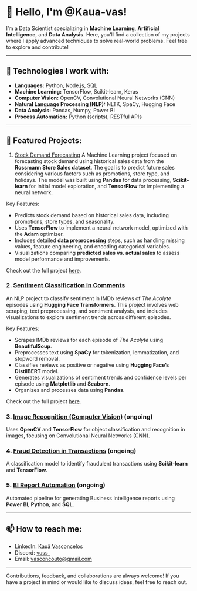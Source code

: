 # 👋 Hello, I'm @Kaua-vas!

I’m a Data Scientist specializing in **Machine Learning**, **Artificial Intelligence**, and **Data Analysis**. Here, you'll find a collection of my projects where I apply advanced techniques to solve real-world problems. Feel free to explore and contribute!

---

## 🚀 Technologies I work with:

- **Languages:** Python, Node.js, SQL
- **Machine Learning:** TensorFlow, Scikit-learn, Keras
- **Computer Vision:** OpenCV, Convolutional Neural Networks (CNN)
- **Natural Language Processing (NLP):** NLTK, SpaCy, Hugging Face
- **Data Analysis:** Pandas, Numpy, Power BI
- **Process Automation:** Python (scripts), RESTful APIs

---

## 📂 Featured Projects:

1. [Stock Demand Forecasting](https://github.com/Kaua-vas/Portfolio/tree/main/Inventory%20Demand%20Forecast)
A Machine Learning project focused on forecasting stock demand using historical sales data from the **Rossmann Store Sales dataset**. The goal is to predict future sales considering various factors such as promotions, store type, and holidays. The model was built using **Pandas** for data processing, **Scikit-learn** for initial model exploration, and **TensorFlow** for implementing a neural network.

Key Features:
- Predicts stock demand based on historical sales data, including promotions, store types, and seasonality.
- Uses **TensorFlow** to implement a neural network model, optimized with the **Adam** optimizer.
- Includes detailed **data preprocessing** steps, such as handling missing values, feature engineering, and encoding categorical variables.
- Visualizations comparing **predicted sales vs. actual sales** to assess model performance and improvements.

Check out the full project [here](https://github.com/Kaua-vas/Portfolio/tree/main/Inventory%20Demand%20Forecast).


### 2. [Sentiment Classification in Comments](https://github.com/Kaua-vas/Portfolio/tree/main/Classification%20of%20Sentiments%20in%20Comments)  
An NLP project to classify sentiment in IMDb reviews of *The Acolyte* episodes using **Hugging Face Transformers**. This project involves web scraping, text preprocessing, and sentiment analysis, and includes visualizations to explore sentiment trends across different episodes.

Key Features:
- Scrapes IMDb reviews for each episode of *The Acolyte* using **BeautifulSoup**.
- Preprocesses text using **SpaCy** for tokenization, lemmatization, and stopword removal.
- Classifies reviews as positive or negative using **Hugging Face’s DistilBERT** model.
- Generates visualizations of sentiment trends and confidence levels per episode using **Matplotlib** and **Seaborn**.
- Organizes and processes data using **Pandas**.

Check out the full project [here](https://github.com/Kaua-vas/Portfolio/tree/main/Classification%20of%20Sentiments%20in%20Comments).

### 3. [Image Recognition (Computer Vision)](#) (ongoing)
Uses **OpenCV** and **TensorFlow** for object classification and recognition in images, focusing on Convolutional Neural Networks (CNN).

### 4. [Fraud Detection in Transactions](#) (ongoing)
A classification model to identify fraudulent transactions using **Scikit-learn** and **TensorFlow**.

### 5. [BI Report Automation](#) (ongoing)
Automated pipeline for generating Business Intelligence reports using **Power BI**, **Python**, and **SQL**.

---

## 📫 How to reach me:

- LinkedIn: [Kauã Vasconcelos](www.linkedin.com/in/kaua-vasconcelos)
- Discord: [vuss_](https://discord.gg/kKBmqFZc) 
- Email: vasconcouto@gmail.com

---

Contributions, feedback, and collaborations are always welcome! If you have a project in mind or would like to discuss ideas, feel free to reach out.
